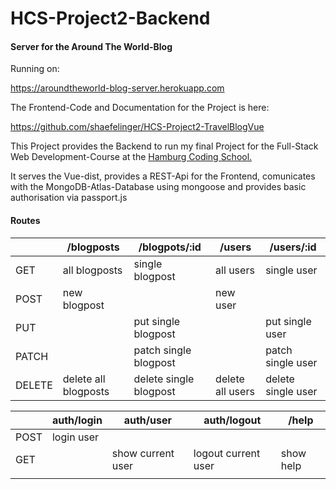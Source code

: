 # HCS-Project2-Backend
#### Server for the Around The World-Blog 

Running on:

https://aroundtheworld-blog-server.herokuapp.com

The Frontend-Code and Documentation for the Project is here:

https://github.com/shaefelinger/HCS-Project2-TravelBlogVue

This Project provides the Backend to run my final Project for the Full-Stack Web Development-Course at the [Hamburg Coding School.](https://hamburgcodingschool.com/)

It serves the Vue-dist, provides a REST-Api for the Frontend, comunicates with the MongoDB-Atlas-Database using mongoose and provides basic authorisation via passport.js

#### Routes


|        | /blogposts           | /blogpots/:id          | /users           | /users/:id         |
| ------ | -------------------- | ---------------------- | ---------------- | ------------------ |
| GET    | all blogposts        | single blogpost        | all users        | single user        |
| POST   | new blogpost         |                        | new user         |                    |
| PUT    |                      | put single blogpost    |                  | put single user    |
| PATCH  |                      | patch single blogpost  |                  | patch single user  |
| DELETE | delete all blogposts | delete single blogpost | delete all users | delete single user |


|      | auth/login | auth/user         | auth/logout         | /help     |
| ---- | ---------- | ----------------- | ------------------- | --------- |
| POST | login user |                   |                     |           |
| GET  |            | show current user | logout current user | show help |
|      |            |                   |                     |           |







  